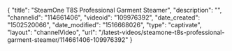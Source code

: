{
    "title": "SteamOne T8S Professional Garment Steamer",
    "description": "",
    "channelid": "114661406",
    "videoid": "109976392",
    "date_created": "1502520066",
    "date_modified": "1516668026",
    "type": "captivate",
    "layout": "channelVideo",
    "url": "\/latest-videos\/steamone-t8s-professional-garment-steamer\/114661406-109976392"
}